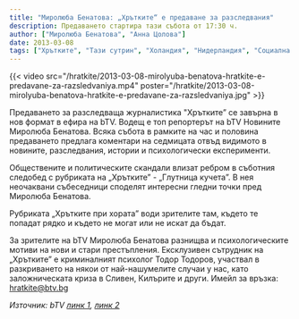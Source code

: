 ```yaml
---
title: "Миролюба Бенатова: „Хрътките“ е предаване за разследвания"
description: Предаването стартира тази събота от 17:30 ч.
author: ["Миролюба Бенатова", "Анна Цолова"]
date: 2013-03-08
tags: ["Хрътките", "Тази сутрин", "Холандия", "Нидерландия", "Социална система", "Източване"]
---
```


{{< video src="/hratkite/2013-03-08-mirolyuba-benatova-hratkite-e-predavane-za-razsledvaniya.mp4" poster="/hratkite/2013-03-08-mirolyuba-benatova-hratkite-e-predavane-za-razsledvaniya.jpg" >}}

Предаването за разследваща журналистика "Хрътките” се завърна в нов формат в ефира на bTV. Водещ е топ репортерът на bTV Новините Миролюба Бенатова. Всяка събота в рамките на час и половина предаването предлага коментари на седмицата отвъд видимото в новините, разследвания, истории и психологически експерименти.

Обществените и политическите скандали влизат ребром в съботния следобед с рубриката на „Хрътките” - „Глутница кучета”. В нея неочаквани събеседници споделят интересни гледни точки пред Миролюба Бенатова.

Рубриката „Хрътките при хората” води зрителите там, където те попадат рядко и където не могат или не искат да бъдат.

За зрителите на bTV Миролюба Бенатова разнищва и психологическите мотиви на нови и стари престъпления. Ексклузивен сътрудник на „Хрътките” е криминалният психолог Тодор Тодоров, участвал в разкриването на някои от най-нашумелите случаи у нас, като заложническата криза в Сливен, Килърите и други. Имейл за връзка: hratkite@btv.bg

*Източник: bTV [линк 1](https://www.btv.bg/shows/hratkite/videos/mirolyuba-benatova-hratkite-e-predavane-za-razsledvaniya.html),
 [линк 2](https://www.btv.bg/shows/hratkite/about/za-predavaneto.html)*
